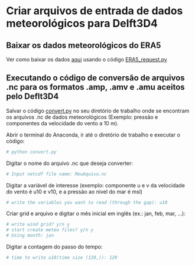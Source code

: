 # Criar arquivos de entrada de dados meteorológicos para Delft3D4

## Baixar os dados meteorológicos do ERA5

Ver como baixar os dados [aqui](https://github.com/Dilello/BaixarDadosERA5no-Win10) usando o código [ERA5_request.py](https://github.com/Dilello/BaixarDadosERA5no-Win10/blob/main/ERA5_request.py) 

## Executando o código de conversão de arquivos .nc para os formatos .amp, .amv e .amu  aceitos pelo Deflt3D4

Salvar o código [convert.py](https://github.com/Dilello/CriarArquivosMeteoDelft3D4/blob/main/convert.py) no seu diretório de trabalho onde se encontram os arquivos .nc de dados meteorológicos (Exemplo: pressão e componentes da velocidade do vento a 10 m).

Abrir o terminal do Anaconda, ir até o diretório de trabalho e executar o código:

```python
# python convert.py
```

Digitar o nome do arquivo .nc que deseja converter:

```python
# Input netcdf file name: MeuAquivo.nc
```

Digitar a variável de interesse (exemplo: componente u e v da velocidade do vento é u10 e v10, e a pressão ao nivel do mar é msl)

```python
# write the variables you want to read (through the gap): u10
```

Criar grid e arquivo e digitar o mês inicial em inglês (ex.: jan, feb, mar, ...):

```python
# write wind grid? y/n y
# start create meteo files? y/n y
# Using month: jan
```

Digitar a contagem do passo do tempo:

```python
# time to write u10(time size (120,)): 120
```


